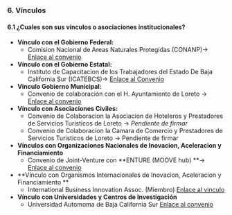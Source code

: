 ### 6. Vínculos

#### 6.1 ¿Cuales son sus vínculos o asociaciones institucionales?

* **Vínculo con el Gobierno Federal:**
  * Comision Nacional de Areas Naturales Protegidas \(CONANP\)-&gt; [Enlace al convenio](https://drive.google.com/a/ecoalianzaloreto.org/file/d/0ByoBgBwWpuxHS1RGV0ZDb1VrZUE/view?usp=sharing)
* **Vínculo con el Gobierno Estatal:**
  * Instituto de Capacitacion de los Trabajadores del Estado De Baja California Sur \(ICATEBCS\)-&gt; [Enlace al Convenio](https://drive.google.com/a/ecoalianzaloreto.org/file/d/0ByoBgBwWpuxHYjc4bHhHZ3NMUTA/view?usp=sharing)
* **Vinculo Gobierno Municipal:**
  * Convenio de colaboración con el H. Ayuntamiento de Loreto -&gt; [Enlace al convenio](https://drive.google.com/open?id=0ByoBgBwWpuxHVEpyR3BHMFMyYVE)
* **Vínculo con Asociaciones Civiles:**
  * Convenio de Colaboracion la Asociacion de Hoteleros y Prestadores de Servicios Turisticos de Loreto -&gt; _Pendiente de firmar_
  * Convenio de Colaboracion la Camara de Comercio y Prestadores de Servicios Turisticos de Loreto -&gt; Pendiente de firmar
* **Vínculos con Organizaciones Nacionales de Inovacion, Aceleracion y Financiamiento** 
  * Convenio de Joint-Venture con **ENTURE \(MOOVE hub\) **-&gt;  [Enlace al convenio](https://drive.google.com/open?id=0ByoBgBwWpuxHeEkycXd1dE5PNzg)
* **Vínculo con Organismos Internacionales de Inovacion, Aceleracion y Financiamiento **
  * International Business Innovation Assoc. \(Miembro\) [Enlace al vinculo](https://drive.google.com/a/ecoalianzaloreto.org/file/d/0ByoBgBwWpuxHbjgtQ0dObi1BZ1E/view?usp=sharing)
* **Vínculo con Universidades y Centros de Investigación**
  * Universidad Automoma de Baja California Sur [Enlace al convenio](https://drive.google.com/a/ecoalianzaloreto.org/file/d/0ByoBgBwWpuxHZm5TeUpGYlVFaEU/view?usp=sharing)



